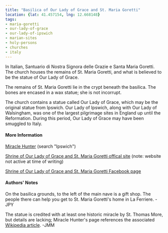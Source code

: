 ```yaml
---
title: "Basilica of Our Lady of Grace and St. Maria Goretti"
location: {lat: 41.457154, lng: 12.668148}
tags:
- maria-goretti
- our-lady-of-grace
- our-lady-of-ipswich
- marian-sites
- holy-persons
- churches
- italy
---
```


In Italian, Santuario di Nostra Signora delle Grazie e Santa Maria Goretti.  The church houses the remains of St. Maria Goretti, and what is believed to be the statue of Our Lady of Grace.

The remains of St. Maria Goretti lie in the crypt beneath the basilica.  The bones are encased in a wax statue; she is not incorrupt.

The church contains a statue called Our Lady of Grace, which may be the original statue from Ipswich.  Our Lady of Ipswich, along with Our Lady of Walsingham, was one of the largest pilgrimage sites in England up until the Reformation.  During this period, Our Lady of Grace may have been smuggled to Italy.

#### More Information

[Miracle Hunter](https://www.miraclehunter.com/marian_apparitions/approved_apparitions/apparitions_1500-1599.html) (search "Ipswich")

[Shrine of Our Lady of Grace and St. Maria Goretti offical site](http://www.santuarionettuno.it/) (note: website not active at time of writing)

[Shrine of Our Lady of Grace and St. Maria Goretti Facebook page](https://www.facebook.com/profile.php?id=100069705631532)

#### Authors' Notes

On the basilica grounds, to the left of the main nave is a gift shop.  The people there can help you get to St. Maria Goretti's home in La Ferriere. -JPY

The statue is credited with at least one historic miracle by St. Thomas More, but details are lacking; Miracle Hunter's page references the associated [Wikipedia article](https://en.wikipedia.org/wiki/Our_Lady_of_Ipswich). -JMM
